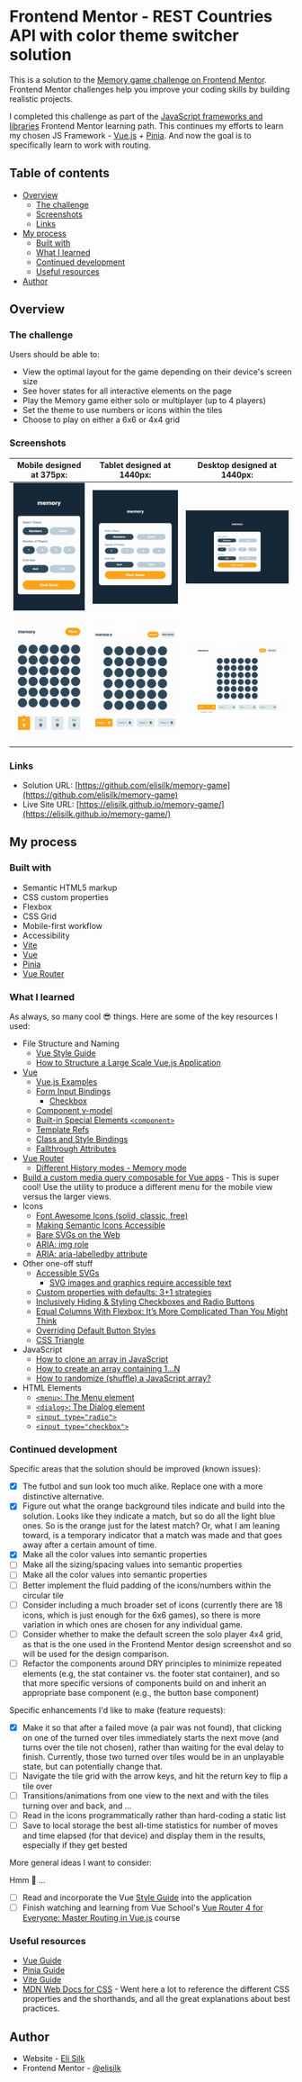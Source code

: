 # Frontend Mentor - REST Countries API with color theme switcher solution

This is a solution to the [Memory game challenge on Frontend Mentor](https://www.frontendmentor.io/challenges/memory-game-vse4WFPvM). Frontend Mentor challenges help you improve your coding skills by building realistic projects.

I completed this challenge as part of the [JavaScript frameworks and libraries](https://www.frontendmentor.io/learning-paths/javascript-frameworks-and-libraries-JDWoqQjMyb) Frontend Mentor learning path. This continues my efforts to learn my chosen JS Framework - [Vue.js](https://vuejs.org/) + [Pinia](https://pinia.vuejs.org/). And now the goal is to specifically learn to work with routing.

## Table of contents

- [Overview](#overview)
  - [The challenge](#the-challenge)
  - [Screenshots](#screenshots)
  - [Links](#links)
- [My process](#my-process)
  - [Built with](#built-with)
  - [What I learned](#what-i-learned)
  - [Continued development](#continued-development)
  - [Useful resources](#useful-resources)
- [Author](#author)

## Overview

### The challenge

Users should be able to:

- View the optimal layout for the game depending on their device's screen size
- See hover states for all interactive elements on the page
- Play the Memory game either solo or multiplayer (up to 4 players)
- Set the theme to use numbers or icons within the tiles
- Choose to play on either a 6x6 or 4x4 grid

### Screenshots

|                     Mobile designed at 375px:                     |                    Tablet designed at 1440px:                     | Desktop designed at 1440px:                                        |
| :---------------------------------------------------------------: | :---------------------------------------------------------------: | ------------------------------------------------------------------ |
|        ![](./screenshots/screenshot-mobile-start-game.png)        |        ![](./screenshots/screenshot-tablet-start-game.png)        | ![](./screenshots/screenshot-desktop-start-game.png)               |
| ![](./screenshots/screenshot-mobile-just-started-multiplayer.png) | ![](./screenshots/screenshot-tablet-just-started-multiplayer.png) | ![](./screenshots/screenshot-desktop-just-started-multiplayer.png) |

### Links

- Solution URL: [https://github.com/elisilk/memory-game](https://github.com/elisilk/memory-game)
- Live Site URL: [https://elisilk.github.io/memory-game/](https://elisilk.github.io/memory-game/)

## My process

### Built with

- Semantic HTML5 markup
- CSS custom properties
- Flexbox
- CSS Grid
- Mobile-first workflow
- Accessibility
- [Vite](https://vite.dev/)
- [Vue](https://vuejs.org/)
- [Pinia](https://pinia.vuejs.org/)
- [Vue Router](https://router.vuejs.org/)

### What I learned

As always, so many cool :sunglasses: things. Here are some of the key resources I used:

- File Structure and Naming
  - [Vue Style Guide](https://vuejs.org/style-guide/)
  - [How to Structure a Large Scale Vue.js Application](https://vueschool.io/articles/vuejs-tutorials/how-to-structure-a-large-scale-vue-js-application/)
- [Vue](https://vuejs.org/guide/)
  - [Vue.js Examples](https://vuejs.org/examples/#hello-world)
  - [Form Input Bindings](https://vuejs.org/guide/essentials/forms)
    - [Checkbox](https://vuejs.org/guide/essentials/forms#checkbox)
  - [Component v-model](https://vuejs.org/guide/components/v-model.html)
  - [Built-in Special Elements `<component>`](https://vuejs.org/api/built-in-special-elements#component)
  - [Template Refs](https://vuejs.org/guide/essentials/template-refs)
  - [Class and Style Bindings](https://vuejs.org/guide/essentials/class-and-style)
  - [Fallthrough Attributes](https://vuejs.org/guide/components/attrs)
- [Vue Router](https://router.vuejs.org/)
  - [Different History modes - Memory mode](https://router.vuejs.org/guide/essentials/history-mode.html#Memory-mode)
- [Build a custom media query composable for Vue apps](https://dev.to/unorthodev/build-a-custom-media-query-composable-for-vue-apps-1o2c) - This is super cool! Use the utility to produce a different menu for the mobile view versus the larger views.
- Icons
  - [Font Awesome Icons (solid, classic, free)](https://fontawesome.com/search?f=classic&s=solid&o=r)
  - [Making Semantic Icons Accessible](https://docs.fontawesome.com/web/dig-deeper/accessibility#making-semantic-icons-accessible)
  - [Bare SVGs on the Web](https://docs.fontawesome.com/web/add-icons/svg-bare)
  - [ARIA: img role](https://developer.mozilla.org/en-US/docs/Web/Accessibility/ARIA/Reference/Roles/img_role)
  - [ARIA: aria-labelledby attribute](https://developer.mozilla.org/en-US/docs/Web/Accessibility/ARIA/Reference/Attributes/aria-labelledby)
- Other one-off stuff
  - [Accessible SVGs](https://css-tricks.com/accessible-svgs/)
    - [SVG images and graphics require accessible text](https://dequeuniversity.com/rules/axe/4.2/svg-img-alt)
  - [Custom properties with defaults: 3+1 strategies](https://lea.verou.me/blog/2021/10/custom-properties-with-defaults/)
  - [Inclusively Hiding & Styling Checkboxes and Radio Buttons](https://www.sarasoueidan.com/blog/inclusively-hiding-and-styling-checkboxes-and-radio-buttons/)
  - [Equal Columns With Flexbox: It’s More Complicated Than You Might Think](https://css-tricks.com/equal-columns-with-flexbox-its-more-complicated-than-you-might-think/)
  - [Overriding Default Button Styles](https://css-tricks.com/overriding-default-button-styles/)
  - [CSS Triangle](https://css-tricks.com/snippets/css/css-triangle/)
- JavaScript
  - [How to clone an array in JavaScript](https://www.freecodecamp.org/news/how-to-clone-an-array-in-javascript-1d3183468f6a/)
  - [How to create an array containing 1...N](https://stackoverflow.com/questions/3746725/how-to-create-an-array-containing-1-n)
  - [How to randomize (shuffle) a JavaScript array?](https://stackoverflow.com/questions/2450954/how-to-randomize-shuffle-a-javascript-array)
- HTML Elements
  - [`<menu>`: The Menu element](https://developer.mozilla.org/en-US/docs/Web/HTML/Reference/Elements/menu)
  - [`<dialog>`: The Dialog element](https://developer.mozilla.org/en-US/docs/Web/HTML/Reference/Elements/dialog)
  - [`<input type="radio">`](https://developer.mozilla.org/en-US/docs/Web/HTML/Reference/Elements/input/radio)
  - [`<input type="checkbox">`](https://developer.mozilla.org/en-US/docs/Web/HTML/Reference/Elements/input/checkbox)

### Continued development

Specific areas that the solution should be improved (known issues):

- [x] The futbol and sun look too much alike. Replace one with a more distinctive alternative.
- [x] Figure out what the orange background tiles indicate and build into the solution. Looks like they indicate a match, but so do all the light blue ones. So is the orange just for the latest match? Or, what I am leaning toward, is a temporary indicator that a match was made and that goes away after a certain amount of time.
- [x] Make all the color values into semantic properties
- [ ] Make all the sizing/spacing values into semantic properties
- [ ] Make all the color values into semantic properties
- [ ] Better implement the fluid padding of the icons/numbers within the circular tile
- [ ] Consider including a much broader set of icons (currently there are 18 icons, which is just enough for the 6x6 games), so there is more variation in which ones are chosen for any individual game.
- [ ] Consider whether to make the default screen the solo player 4x4 grid, as that is the one used in the Frontend Mentor design screenshot and so will be used for the design comparison.
- [ ] Refactor the components around DRY principles to minimize repeated elements (e.g, the stat container vs. the footer stat container), and so that more specific versions of components build on and inherit an appropriate base component (e.g., the button base component)

Specific enhancements I'd like to make (feature requests):

- [x] Make it so that after a failed move (a pair was not found), that clicking on one of the turned over tiles immediately starts the next move (and turns over the tile not chosen), rather than waiting for the eval delay to finish. Currently, those two turned over tiles would be in an unplayable state, but can potentially change that.
- [ ] Navigate the tile grid with the arrow keys, and hit the return key to flip a tile over
- [ ] Transitions/animations from one view to the next and with the tiles turning over and back, and ...
- [ ] Read in the icons programmatically rather than hard-coding a static list
- [ ] Save to local storage the best all-time statistics for number of moves and time elapsed (for that device) and display them in the results, especially if they get bested

More general ideas I want to consider:

Hmm 🤔 ...

- [ ] Read and incorporate the Vue [Style Guide](https://vuejs.org/style-guide/) into the application
- [ ] Finish watching and learning from Vue School's [Vue Router 4 for Everyone: Master Routing in Vue.js](https://vueschool.io/courses/vue-router-4-for-everyone) course

### Useful resources

- [Vue Guide](https://vuejs.org/guide/)
- [Pinia Guide](https://pinia.vuejs.org/core-concepts/)
- [Vite Guide](https://vite.dev/guide/)
- [MDN Web Docs for CSS](https://developer.mozilla.org/en-US/docs/Web/CSS) - Went here a lot to reference the different CSS properties and the shorthands, and all the great explanations about best practices.

## Author

- Website - [Eli Silk](https://github.com/elisilk)
- Frontend Mentor - [@elisilk](https://www.frontendmentor.io/profile/elisilk)
